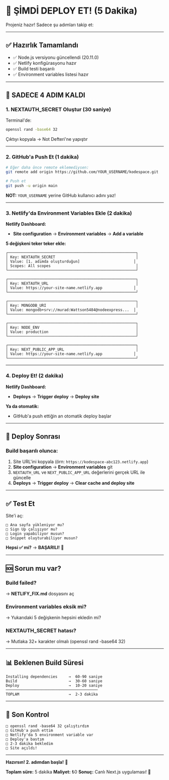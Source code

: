 # 🚀 ŞİMDİ DEPLOY ET! (5 Dakika)

Projeniz hazır! Sadece şu adımları takip et:

---

## ✅ Hazırlık Tamamlandı

- ✅ Node.js versiyonu güncellendi (20.11.0)
- ✅ Netlify konfigürasyonu hazır
- ✅ Build testi başarılı
- ✅ Environment variables listesi hazır

---

## 📝 SADECE 4 ADIM KALDI

### **1. NEXTAUTH_SECRET Oluştur** (30 saniye)

Terminal'de:
```bash
openssl rand -base64 32
```

Çıktıyı kopyala → Not Defteri'ne yapıştır

---

### **2. GitHub'a Push Et** (1 dakika)

```bash
# Eğer daha önce remote eklemediysen:
git remote add origin https://github.com/YOUR_USERNAME/kodespace.git

# Push et
git push -u origin main
```

**NOT:** `YOUR_USERNAME` yerine GitHub kullanıcı adını yaz!

---

### **3. Netlify'da Environment Variables Ekle** (2 dakika)

**Netlify Dashboard:**
- **Site configuration** → **Environment variables** → **Add a variable**

**5 değişkeni teker teker ekle:**

```
┌─────────────────────────────────────────────────────────┐
│ Key: NEXTAUTH_SECRET                                    │
│ Value: [1. adımda oluşturduğun]                        │
│ Scopes: All scopes                                      │
└─────────────────────────────────────────────────────────┘

┌─────────────────────────────────────────────────────────┐
│ Key: NEXTAUTH_URL                                       │
│ Value: https://your-site-name.netlify.app              │
└─────────────────────────────────────────────────────────┘

┌─────────────────────────────────────────────────────────┐
│ Key: MONGODB_URI                                        │
│ Value: mongodb+srv://murad:Wattson5484@nodeexpress...  │
└─────────────────────────────────────────────────────────┘

┌─────────────────────────────────────────────────────────┐
│ Key: NODE_ENV                                           │
│ Value: production                                       │
└─────────────────────────────────────────────────────────┘

┌─────────────────────────────────────────────────────────┐
│ Key: NEXT_PUBLIC_APP_URL                                │
│ Value: https://your-site-name.netlify.app              │
└─────────────────────────────────────────────────────────┘
```

---

### **4. Deploy Et!** (2 dakika)

**Netlify Dashboard:**
- **Deploys** → **Trigger deploy** → **Deploy site**

**Ya da otomatik:**
- GitHub'a push ettiğin an otomatik deploy başlar

---

## 🎯 Deploy Sonrası

### Build başarılı olunca:

1. Site URL'ini kopyala (örn: `https://kodespace-abc123.netlify.app`)
2. **Site configuration** → **Environment variables** git
3. `NEXTAUTH_URL` ve `NEXT_PUBLIC_APP_URL` değerlerini gerçek URL ile güncelle
4. **Deploys** → **Trigger deploy** → **Clear cache and deploy site**

---

## ✅ Test Et

Site'i aç:
```
□ Ana sayfa yükleniyor mu?
□ Sign Up çalışıyor mu?
□ Login yapabiliyor musun?
□ Snippet oluşturabiliyor musun?
```

**Hepsi ✅ mi?** → **BAŞARILI!** 🎉

---

## 🆘 Sorun mu var?

### Build failed?
→ **NETLIFY_FIX.md** dosyasını aç

### Environment variables eksik mi?
→ Yukarıdaki 5 değişkenin hepsini ekledin mi?

### NEXTAUTH_SECRET hatası?
→ Mutlaka 32+ karakter olmalı (openssl rand -base64 32)

---

## 📊 Beklenen Build Süresi

```
Installing dependencies     →  60-90 saniye
Build                       →  30-60 saniye
Deploy                      →  10-20 saniye
─────────────────────────────────────────
TOPLAM                      →  2-3 dakika
```

---

## 🎯 Son Kontrol

```
□ openssl rand -base64 32 çalıştırdım
□ GitHub'a push ettim
□ Netlify'da 5 environment variable var
□ Deploy'a bastım
□ 2-3 dakika bekledim
□ Site açıldı!
```

---

**Hazırsın! 2. adımdan başla!** 🚀

**Toplam süre:** 5 dakika
**Maliyet:** ₺0
**Sonuç:** Canlı Next.js uygulaması! 🎉
